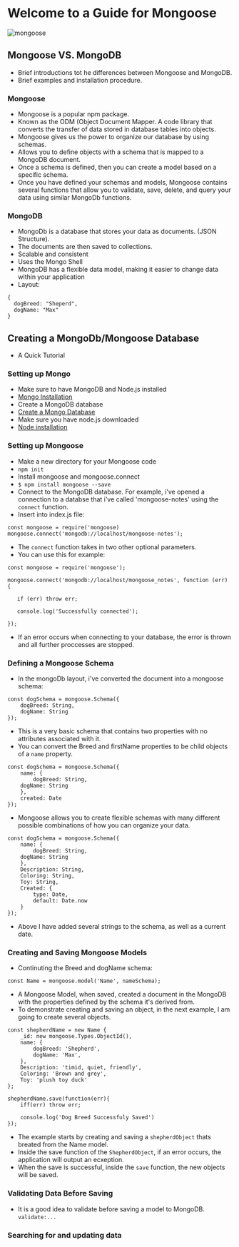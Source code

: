 # Welcome to a Guide for Mongoose

![mongoose](https://user-images.githubusercontent.com/62733242/131912430-9244ee69-e1a1-409d-bf1f-c9a869e906eb.jpg)


## Mongoose VS. MongoDB

- Brief introductions tot he differences between Mongoose and MongoDB.
- Brief examples and installation procedure.

### Mongoose

- Mongoose is a popular npm package.
- Known as the ODM (Object Document Mapper. A code library that converts the transfer of data stored in database tables into objects.
- Mongoose gives us the power to organize our database by using schemas.
- Allows you to define objects with a schema that is mapped to a MongoDB document.
- Once a schema is defined, then you can create a model based on a specific schema.
- Once you have defined your schemas and models, Mongoose contains several functions that allow you to validate, save, delete, and query your data using similar MongoDb functions.

### MongoDB

- MongoDb is a database that stores your data as documents. (JSON Structure).
- The documents are then saved to collections.
- Scalable and consistent
- Uses the Mongo Shell
- MongoDB has a flexible data model, making it easier to change data within your application
- Layout:

```
{
  dogBreed: "Sheperd",
  dogName: "Max"
}
```

## Creating a MongoDb/Mongoose Database

- A Quick Tutorial

### Setting up Mongo

- Make sure to have MongoDB and Node.js installed
- [Mongo Installation](https://www.mongodb.com/try?jmp=nav#community)
- Create a MongoDB database
- [Create a Mongo Database](https://docs.mongodb.com/manual/administration/install-community/)
- Make sure you have node.js downloaded
- [Node installation](https://nodejs.org/en/download/)

### Setting up Mongoose

- Make a new directory for your Mongoose code
- `npm init`
- Install mongoose and mongoose.connect
- `$ npm install mongoose --save`
- Connect to the MongoDB database. For example, i've opened a connection to a databse that i've called 'mongoose-notes' using the `connect` function.
- Insert into index.js file:

```
const mongoose = require('mongoose)
mongoose.connect('mongodb://localhost/mongoose-notes');
```

- The `connect` function takes in two other optional parameters.
- You can use this for example:

```
const mongoose = require('mongoose');

mongoose.connect('mongodb://localhost/mongoose_notes', function (err) {

   if (err) throw err;

   console.log('Successfully connected');

});
```

- If an error occurs when connecting to your database, the error is thrown and all further proccesses are stopped.

### Defining a Mongoose Schema

- In the mongoDb layout, i've converted the document into a mongoose schema:

```
const dogSchema = mongoose.Schema({
    dogBreed: String,
    dogName: String
});
```

- This is a very basic schema that contains two properties with no attributes associated with it.
- You can convert the Breed and firstName properties to be child objects of a `name` property.

```
const dogSchema = mongoose.Schema({
    name: {
        dogBreed: String,
    dogName: String
    },
    created: Date
});
```
- Mongoose allows you to create flexible schemas with many different possible combinations of how you can organize your data.
```
const dogSchema = mongoose.Schema({
    name: {
        dogBreed: String,
    dogName: String
    },
    Description: String,
    Coloring: String,
    Toy: String,
    Created: {
        type: Date,
        default: Date.now
    }
});
```
- Above I have added several strings to the schema, as well as a current date. 

### Creating and Saving Mongoose Models

- Continuting the Breed and dogName schema:
```
const Name = mongoose.model('Name', nameSchema);
```
- A Mongoose Model, when saved, created a document in the MongoDB with the properties defined by the schema it's derived from.
- To demonstrate creating and saving an object, in the next example, I am going to create several objects. 
```
const shepherdName = new Name {
    _id: new mongoose.Types.ObjectId(),
    name: {
        dogBreed: 'Shepherd',
        dogName: 'Max',
    },
    Description: 'timid, quiet, friendly',
    Coloring: 'Brown and grey',
    Toy: 'plush toy duck'
};

shepherdName.save(function(err){
    iff(err) throw err;

    console.log('Dog Breed Successfuly Saved')
});
```
- The example starts by creating and saving a `shepherdObject` thats breated from the Name model.
- Inside the save function of the `ShepherdObject`, if an error occurs, the application will output an ecxeption. 
- When the save is successful, inside the `save` function, the new objects will be saved. 

### Validating Data Before Saving

- It is a good idea to validate before saving a model to MongoDB.
`validate:...`


### Searching for and updating data

